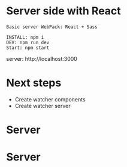 # Server side with React

```
Basic server WebPack: React + Sass

INSTALL: npm i
DEV: npm run dev
Start: npm start
```

server: http://localhost:3000

# Next steps

- Create watcher components
- Create watcher server
# Server
# Server

